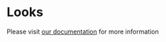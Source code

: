 # Looks

Please visit [our documentation](https://github.com/dilipchandima/Looks/wiki) for more information
